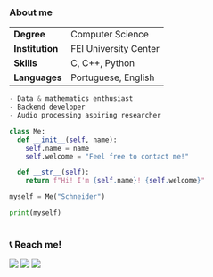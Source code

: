 
<div>
  <h3>About me</h3>
  <table>
    <tr>
      <td><b>Degree</td><td>Computer Science</td>
    </tr>
    <tr>
      <td><b>Institution</td><td>FEI University Center</td>
    </tr>
    <tr>
      <td><b>Skills</td><td>C, C++, Python</td>
    </tr>
    <tr>
      <td><b>Languages</td><td>Portuguese, English</td>
    </tr>
  </table>
</div>

```csharp
- Data & mathematics enthusiast
- Backend developer
- Audio processing aspiring researcher
```

```python
class Me:
  def __init__(self, name):
    self.name = name
    self.welcome = "Feel free to contact me!"

  def __str__(self):
    return f"Hi! I'm {self.name}! {self.welcome}"

myself = Me("Schneider")

print(myself)
```

<h1></h1>

<div>
  <h3>📞 Reach me!</h3>
  <a href = "mailto:ps.pedroschneider@gmail.com"><img src="https://img.shields.io/badge/-Gmail-%23333?style=for-the-badge&logo=gmail&logoColor=white" target="_blank"></a>
  <a href = "mailto:unifpschneider@fei.edu.br"><img src="https://img.shields.io/badge/-Email-000?style=for-the-badge&logo=microsoft-outlook&logoColor=white" target="_blank"></a>
  <a href = "https://www.linkedin.com/in/pedroschneider1/" target="_blank"><img src="https://img.shields.io/badge/-LinkedIn-%230077B5?style=for-the-badge&logo=linkedin&logoColor=white" target="_blank"></a> 
</div>
